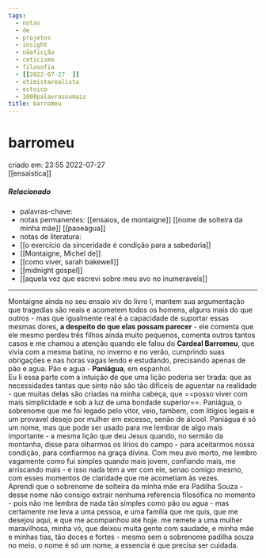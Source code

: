 ```yaml
---
tags:
  - notas
  - de
  - projetos
  - insight
  - nãoficção
  - ceticismo
  - filosofia
  - [[2022-07-27  ]]
  - otimistarealista
  - estoico
  - 1000palavrasoumais
title: barromeu
---
```


# barromeu

criado em: 23:55 2022-07-27  
[[ensaistica]]

##### Relacionado

- palavras-chave: 
- notas permanentes: [[ensaios, de montaigne]] [[nome de solteira da minha mãe]] [[paoeágua]]
- notas de literatura: 
- [[o exercício da sinceridade é condição para a sabedoria]]  
- [[Montaigne, Michel de]] 
- [[como viver, sarah bakewell]]
- [[midnight gospel]] 
- [[aquela vez que escrevi sobre meu avo no inumeraveis]]
---

Montaigne ainda no seu ensaio xiv do livro I, mantem sua argumentação que tragedias são reais e acometem todos os homens, alguns mais do que outros - mas que igualmente real é a capacidade de suportar essas mesmas dores, **a despeito do que elas possam parecer** - ele comenta que ele mesmo perdeu três filhos ainda muito pequenos, comenta outros tantos casos e me chamou a atenção quando ele falou do **Cardeal Barromeu**, que vivia com a mesma batina, no inverno e no verão, cumprindo suas obrigações e nas horas vagas lendo e estudando, precisando apenas de pão e agua. Pão e agua - **Paniágua**, em espanhol.  
Eu li essa parte com a intuição de que uma lição poderia ser tirada: que as necessidades tantas que sinto não são tão dificeis de aguentar na realidade - que muitas delas são criadas na minha cabeça, que ==posso viver com mais simplicidade e sob a luz de uma bondade superior==. Paniágua, o sobrenome que me foi legado pelo vitor, veio, tambem, com litigios legais e um provavel desejo por mulher em excesso, senão de álcool. Paniágua é só um nome, mas que pode ser usado para me lembrar de algo mais importante - a mesma lição que deu Jesus quando, no sermão da montanha, disse para olharmos os lírios do campo - para aceitarmos nossa condição, para confiarmos na graça divina. Com meu avo morto, me lembro vagamente como fui simples quando mais jovem, confiando mais, me arriscando mais - e isso nada tem a ver com ele, senao comigo mesmo, com esses momentos de claridade que me acometiam às vezes.  
Aprendi que o sobrenome de solteira da minha mãe era Padilha Souza - desse nome não consigo extrair nenhuma referencia filosófica no momento - pois não me lembra de nada tão simples como pão ou agua - mas certamente me leva a uma pessoa, e uma família que me quis, que me desejou aqui, e que me acompanhou até hoje. me remete a uma mulher maravilhosa, minha vó, que deixou muita gente com saudade, e minha mãe e minhas tias, tão doces e fortes - mesmo sem o sobrenome padilha souza no meio. o nome é só um nome, a essencia é que precisa ser cuidada.
